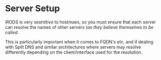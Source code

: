 # Server Setup

iRODS is very sesntitive to hostmaes, so you must ensure that each server can resolve the names of other servers )_as they believe themselves to be called_.

This is particularly important when it comes to FQDN's etc, and if dealing with Spilt DNS and similar architectures where servers may resolve differently depending on the client/interface used for the resolution.
